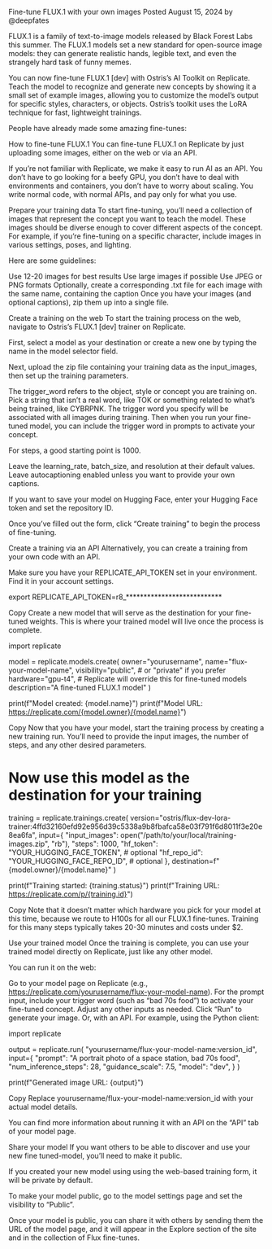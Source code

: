 Fine-tune FLUX.1 with your own images
Posted August 15, 2024 by @deepfates

FLUX.1 is a family of text-to-image models released by Black Forest Labs this summer. The FLUX.1 models set a new standard for open-source image models: they can generate realistic hands, legible text, and even the strangely hard task of funny memes.

You can now fine-tune FLUX.1 [dev] with Ostris’s AI Toolkit on Replicate. Teach the model to recognize and generate new concepts by showing it a small set of example images, allowing you to customize the model’s output for specific styles, characters, or objects. Ostris’s toolkit uses the LoRA technique for fast, lightweight trainings.

People have already made some amazing fine-tunes:

How to fine-tune FLUX.1
You can fine-tune FLUX.1 on Replicate by just uploading some images, either on the web or via an API.

If you’re not familiar with Replicate, we make it easy to run AI as an API. You don’t have to go looking for a beefy GPU, you don’t have to deal with environments and containers, you don’t have to worry about scaling. You write normal code, with normal APIs, and pay only for what you use.

Prepare your training data
To start fine-tuning, you’ll need a collection of images that represent the concept you want to teach the model. These images should be diverse enough to cover different aspects of the concept. For example, if you’re fine-tuning on a specific character, include images in various settings, poses, and lighting.

Here are some guidelines:

Use 12-20 images for best results
Use large images if possible
Use JPEG or PNG formats
Optionally, create a corresponding .txt file for each image with the same name, containing the caption
Once you have your images (and optional captions), zip them up into a single file.

Create a training on the web
To start the training process on the web, navigate to Ostris’s FLUX.1 [dev] trainer on Replicate.

First, select a model as your destination or create a new one by typing the name in the model selector field.

Next, upload the zip file containing your training data as the input_images, then set up the training parameters.

The trigger_word refers to the object, style or concept you are training on. Pick a string that isn’t a real word, like TOK or something related to what’s being trained, like CYBRPNK. The trigger word you specify will be associated with all images during training. Then when you run your fine-tuned model, you can include the trigger word in prompts to activate your concept.

For steps, a good starting point is 1000.

Leave the learning_rate, batch_size, and resolution at their default values. Leave autocaptioning enabled unless you want to provide your own captions.

If you want to save your model on Hugging Face, enter your Hugging Face token and set the repository ID.

Once you’ve filled out the form, click “Create training” to begin the process of fine-tuning.

Create a training via an API
Alternatively, you can create a training from your own code with an API.

Make sure you have your REPLICATE_API_TOKEN set in your environment. Find it in your account settings.

export REPLICATE_API_TOKEN=r8_***************************

Copy
Create a new model that will serve as the destination for your fine-tuned weights. This is where your trained model will live once the process is complete.

import replicate

model = replicate.models.create(
    owner="yourusername",
    name="flux-your-model-name",
    visibility="public",  # or "private" if you prefer
    hardware="gpu-t4",  # Replicate will override this for fine-tuned models
    description="A fine-tuned FLUX.1 model"
)

print(f"Model created: {model.name}")
print(f"Model URL: https://replicate.com/{model.owner}/{model.name}")

Copy
Now that you have your model, start the training process by creating a new training run. You’ll need to provide the input images, the number of steps, and any other desired parameters.

# Now use this model as the destination for your training
training = replicate.trainings.create(
    version="ostris/flux-dev-lora-trainer:4ffd32160efd92e956d39c5338a9b8fbafca58e03f791f6d8011f3e20e8ea6fa",
    input={
        "input_images": open("/path/to/your/local/training-images.zip", "rb"),
        "steps": 1000,
        "hf_token": "YOUR_HUGGING_FACE_TOKEN",  # optional
        "hf_repo_id": "YOUR_HUGGING_FACE_REPO_ID",  # optional
    },
    destination=f"{model.owner}/{model.name}"
)

print(f"Training started: {training.status}")
print(f"Training URL: https://replicate.com/p/{training.id}")

Copy
Note that it doesn’t matter which hardware you pick for your model at this time, because we route to H100s for all our FLUX.1 fine-tunes. Training for this many steps typically takes 20-30 minutes and costs under $2.

Use your trained model
Once the training is complete, you can use your trained model directly on Replicate, just like any other model.

You can run it on the web:

Go to your model page on Replicate (e.g., https://replicate.com/yourusername/flux-your-model-name).
For the prompt input, include your trigger word (such as “bad 70s food”) to activate your fine-tuned concept.
Adjust any other inputs as needed.
Click “Run” to generate your image.
Or, with an API. For example, using the Python client:

import replicate

output = replicate.run(
    "yourusername/flux-your-model-name:version_id",
    input={
        "prompt": "A portrait photo of a space station, bad 70s food",
        "num_inference_steps": 28,
        "guidance_scale": 7.5,
        "model": "dev",
    }
)

print(f"Generated image URL: {output}")

Copy
Replace yourusername/flux-your-model-name:version_id with your actual model details.

You can find more information about running it with an API on the “API” tab of your model page.

Share your model
If you want others to be able to discover and use your new fine tuned-model, you’ll need to make it public.

If you created your new model using using the web-based training form, it will be private by default.

To make your model public, go to the model settings page and set the visibility to “Public”.

Once your model is public, you can share it with others by sending them the URL of the model page, and it will appear in the Explore section of the site and in the collection of Flux fine-tunes.